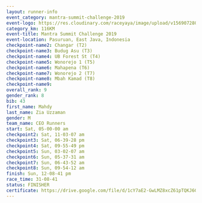 ```yaml
---
layout: runner-info 
event_category: mantra-summit-challenge-2019 
event-logo: https://res.cloudinary.com/raceyaya/image/upload/v1569072809/logo/mantra-image_segrbx.jpg
category_km: 116KM 
event-title: Mantra Summit Challenge 2019 
event-location: Pasuruan, East Java, Indonesia 
checkpoint-name2: Changar (T2) 
checkpoint-name3: Budug Asu (T3) 
checkpoint-name4: UB Forest St (T4) 
checkpoint-name5: Wonorejo 1 (T5) 
checkpoint-name6: Mahapena (T6) 
checkpoint-name7: Wonorejo 2 (T7) 
checkpoint-name8: Mbah Kamad (T8) 
checkpoint-name9: 
overall_rank: 9
gender_rank: 8
bib: 43
first_name: Mahdy
last_name: Zia Uzzaman
gender: M
team_name: CEO Runners
start: Sat, 05-00-00 am
checkpoint2: Sat, 11-03-07 am
checkpoint3: Sat, 06-39-28 pm
checkpoint4: Sat, 09-55-49 pm
checkpoint5: Sun, 03-02-07 am
checkpoint6: Sun, 05-37-31 am
checkpoint7: Sun, 06-43-52 am
checkpoint8: Sun, 09-54-12 am
finish: Sun, 12-08-41 pm
race_time: 31-08-41
status: FINISHER
certificate: https://drive.google.com/file/d/1cY7aE2-GwLMZ8xcZ61pTQKJ6GrYUd8Vd/view?usp=sharing
---
```

